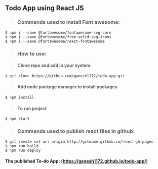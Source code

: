 ## Todo App using React JS

>### Commands used to install Font awesome:
```
$ npm i --save @fortawesome/fontawesome-svg-core
$ npm i --save @fortawesome/free-solid-svg-icons
$ npm i --save @fortawesome/react-fontawesome
```

>### How to use:

>#### Clone repo and add in your system
```
$ git clone https://github.com/ganesh1172/todo-app.git
```
>#### Add node package manager to install packages
```
$ npm install
```
>#### To run project 
```
$ npm start
```

>### Commands used to publish react files in github:

```
$ git remote set-url origin http://gitname.github.io/react-gh-pages
$ npm run build
$ npm run deploy
```
#### The published To-do App: (https://ganesh1172.github.io/todo-app/)
